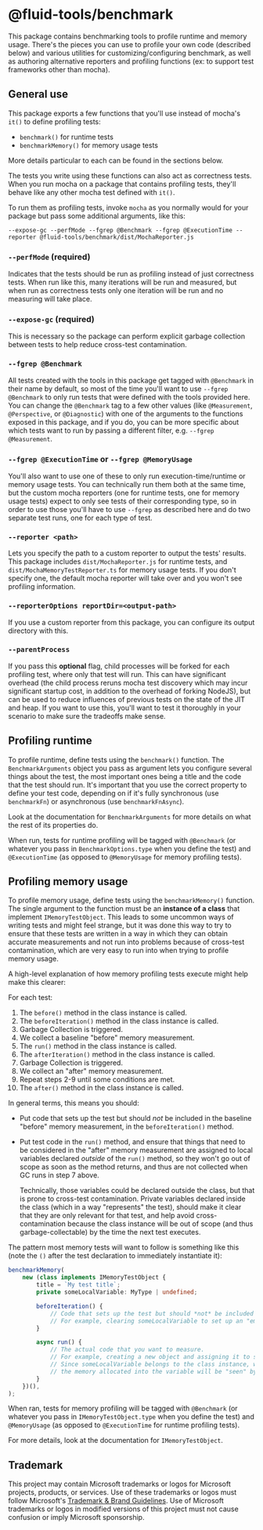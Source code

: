 # @fluid-tools/benchmark

This package contains benchmarking tools to profile runtime and memory usage.
There's the pieces you can use to profile your own code (described below) and various utilities for customizing/configuring
benchmark, as well as authoring alternative reporters and profiling functions (ex: to support test frameworks other than
mocha).

## General use

This package exports a few functions that you'll use instead of mocha's `it()` to define profiling tests:

-   `benchmark()` for runtime tests
-   `benchmarkMemory()` for memory usage tests

More details particular to each can be found in the sections below.

The tests you write using these functions can also act as correctness tests. When you run mocha on a package that contains
profiling tests, they'll behave like any other mocha test defined with `it()`.

To run them as profiling tests, invoke `mocha` as you normally would for your package but pass some additional arguments,
like this:

```console
--expose-gc --perfMode --fgrep @Benchmark --fgrep @ExecutionTime --reporter @fluid-tools/benchmark/dist/MochaReporter.js
```

### `--perfMode` (required)

Indicates that the tests should be run as profiling instead of just correctness tests.
When run like this, many iterations will be run and measured, but when run as correctness tests only one iteration
will be run and no measuring will take place.

### `--expose-gc` (required)

This is necessary so the package can perform explicit garbage collection between tests to help reduce
cross-test contamination.

### `--fgrep @Benchmark`

All tests created with the tools in this package get tagged with `@Benchmark` in their name by default, so most of the
time you'll want to use `--fgrep @Benchmark` to only run tests that were defined with the tools provided here.
You can change the `@Benchmark` tag to a few other values (like `@Measurement`, `@Perspective`, or `@Diagnostic`) with
one of the arguments to the functions exposed in this package, and if you do, you can be more specific about which tests
want to run by passing a different filter, e.g. `--fgrep @Measurement`.

### `--fgrep @ExecutionTime` or `--fgrep @MemoryUsage`

You'll also want to use one of these to only run execution-time/runtime or memory usage tests.
You can technically run them both at the same time, but the custom mocha reporters (one for runtime tests, one for memory
usage tests) expect to only see tests of their corresponding type, so in order to use those you'll have to use `--fgrep`
as described here and do two separate test runs, one for each type of test.

### `--reporter <path>`

Lets you specify the path to a custom reporter to output the tests' results.
This package includes `dist/MochaReporter.js` for runtime tests, and `dist/MochaMemoryTestReporter.ts` for memory usage tests.
If you don't specify one, the default mocha reporter will take over and you won't see profiling information.

### `--reporterOptions reportDir=<output-path>`

If you use a custom reporter from this package, you can configure its output directory with this.

### `--parentProcess`

If you pass this **optional** flag, child processes will be forked for each profiling test, where only that test will run.
This can have significant overhead (the child process reruns mocha test discovery which may incur significant startup cost,
in addition to the overhead of forking NodeJS), but can be used to reduce influences of previous tests on the state of
the JIT and heap.
If you want to use this, you'll want to test it thoroughly in your scenario to make sure the tradeoffs make sense.

## Profiling runtime

To profile runtime, define tests using the `benchmark()` function.
The `BenchmarkArguments` object you pass as argument lets you configure several things about the test, the most important
ones being a title and the code that the test should run. It's important that you use the correct property to define your
test code, depending on if it's fully synchronous (use `benchmarkFn`) or asynchronous (use `benchmarkFnAsync`).

Look at the documentation for `BenchmarkArguments` for more details on what the rest of its properties do.

When run, tests for runtime profiling will be tagged with `@Benchmark` (or whatever you pass in `BenchmarkOptions.type`
when you define the test) and `@ExecutionTime` (as opposed to `@MemoryUsage` for memory profiling tests).

## Profiling memory usage

To profile memory usage, define tests using the `benchmarkMemory()` function.
The single argument to the function must be an **instance of a class** that implement `IMemoryTestObject`.
This leads to some uncommon ways of writing tests and might feel strange, but it was done this way to try to ensure
that these tests are written in a way in which they can obtain accurate measurements and not run into problems because
of cross-test contamination, which are very easy to run into when trying to profile memory usage.

A high-level explanation of how memory profiling tests execute might help make this clearer:

For each test:

1.  The `before()` method in the class instance is called.
2.  The `beforeIteration()` method in the class instance is called.
3.  Garbage Collection is triggered.
4.  We collect a baseline "before" memory measurement.
5.  The `run()` method in the class instance is called.
6.  The `afterIteration()` method in the class instance is called.
7.  Garbage Collection is triggered.
8.  We collect an "after" memory measurement.
9.  Repeat steps 2-9 until some conditions are met.
10. The `after()` method in the class instance is called.

In general terms, this means you should:

-   Put code that sets up the test but should _not_ be included in the baseline "before" memory measurement, in the
    `beforeIteration()` method.
-   Put test code in the `run()` method, and ensure that things that need to be considered in the "after" memory measurement
    are assigned to local variables declared _outside_ of the `run()` method, so they won't go out of scope as soon as
    the method returns, and thus are not collected when GC runs in step 7 above.

    Technically, those variables could be declared outside the class, but that is prone to cross-test contamination.
    Private variables declared inside the class (which in a way "represents" the test), should make it clear that they are
    only relevant for that test, and help avoid cross-contamination because the class instance will be out of scope (and
    thus garbage-collectable) by the time the next test executes.

The pattern most memory tests will want to follow is something like this (note the `()` after the test declaration
to immediately instantiate it):

```typescript
benchmarkMemory(
    new (class implements IMemoryTestObject {
        title = `My test title`;
        private someLocalVariable: MyType | undefined;

        beforeIteration() {
            // Code that sets up the test but should *not* be included in the baseline "before" memory measurement.
            // For example, clearing someLocalVariable to set up an "empty state" before we take the first measurement.
        }

        async run() {
            // The actual code that you want to measure.
            // For example, creating a new object and assigning it to someLocalVariable.
            // Since someLocalVariable belongs to the class instance, which isn't yet out of scope after this method returns,
            // the memory allocated into the variable will be "seen" by the "after" memory measurement.
        }
    })(),
);
```

When ran, tests for memory profiling will be tagged with `@Benchmark` (or whatever you pass in `IMemoryTestObject.type`
when you define the test) and `@MemoryUsage` (as opposed to `@ExecutionTime` for runtime profiling tests).

For more details, look at the documentation for `IMemoryTestObject`.

## Trademark

This project may contain Microsoft trademarks or logos for Microsoft projects, products, or services. Use of these trademarks
or logos must follow Microsoft's [Trademark & Brand Guidelines](https://www.microsoft.com/en-us/legal/intellectualproperty/trademarks/usage/general).
Use of Microsoft trademarks or logos in modified versions of this project must not cause confusion or imply Microsoft sponsorship.
